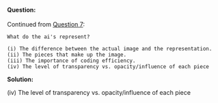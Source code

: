 <b>Question:</b><br><br>
Continued from <a href="https://github.com/ashumeow/Computational-NeuroScience/blob/master/Week-4/Quiz/Theory/7.md">Question 7</a>:
```
What do the ai's represent?

(i) The difference between the actual image and the representation.
(ii) The pieces that make up the image.
(iii) The importance of coding efficiency.
(iv) The level of transparency vs. opacity/influence of each piece
```

<b>Solution:</b>

(iv) The level of transparency vs. opacity/influence of each piece
